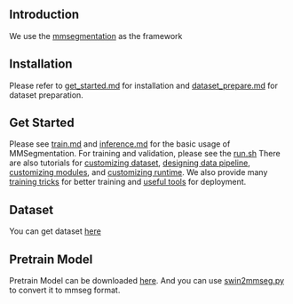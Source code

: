 

## Introduction

We use the [mmsegmentation](https://github.com/open-mmlab/mmsegmentation) as the framework

## Installation

Please refer to [get_started.md](docs/get_started.md#installation) for installation and [dataset_prepare.md](docs/dataset_prepare.md#prepare-datasets) for dataset preparation.

## Get Started

Please see [train.md](docs/train.md) and [inference.md](docs/inference.md) for the basic usage of MMSegmentation. For training and validation, please see the [run.sh](/run.sh)
There are also tutorials for [customizing dataset](docs/tutorials/customize_datasets.md), [designing data pipeline](docs/tutorials/data_pipeline.md), [customizing modules](docs/tutorials/customize_models.md), and [customizing runtime](docs/tutorials/customize_runtime.md).
We also provide many [training tricks](docs/tutorials/training_tricks.md) for better training and [useful tools](docs/useful_tools.md) for deployment.


## Dataset 

You can get dataset [here](https://www.isprs.org/education/benchmarks/UrbanSemLab/default.aspx)


## Pretrain Model

Pretrain Model can be downloaded [here](https://github.com/SwinTransformer/storage/releases/download/v1.0.0/swin_small_patch4_window7_224.pth).
And you can use [swin2mmseg.py](https://github.com/open-mmlab/mmsegmentation/blob/master/tools/model_converters/swin2mmseg.py) to convert it to mmseg format.
